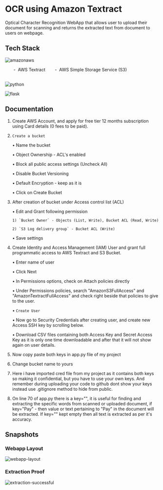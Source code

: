 # OCR using Amazon Textract

Optical Character Recognition WebApp that allows user to upload their document for scanning and returns the extracted text from document to users on webpage.

## Tech Stack
<p>
<img src="https://img.shields.io/badge/Amazon_AWS-FF9900?style=for-the-badge&logo=amazonaws&logoColor=white" alt="amazonaws"/>
</p>
&nbsp&nbsp&nbsp&nbsp&nbsp&nbsp&nbsp-&nbsp&nbspAWS Textract  
&nbsp&nbsp&nbsp&nbsp&nbsp&nbsp&nbsp-&nbsp&nbspAWS Simple Storage Service (S3)  
<br><br>
<p>
<img src="https://img.shields.io/badge/Python-FFD43B?style=for-the-badge&logo=python&logoColor=blue" alt="python"/>
</p>

<p>
<img src="https://img.shields.io/badge/Flask-000000?style=for-the-badge&logo=flask&logoColor=white" alt="flask"/>
</p>

## Documentation

1. Create AWS Account, and apply for free tier 12 months subscription using Card details (0 fees to be paid).

2. `Create a bucket` 
   
    • Name the bucket

    • Object Ownership - ACL's enabled
    
    • Block all public access settings (Uncheck All)

    • Disable Bucket Versioning

    • Default Encryption - keep as it is

    • Click on Create Bucket

3.  After creation of bucket under Access control list (ACL)

    • Edit and Grant following permission

        1) `Bucket Owner` - Objects (List, Write), Bucket ACL (Read, Write)
    
        2) `S3 Log delivery group` - Bucket ACL (Write)
    
    • Save settings

4. Create Identity and Access Management (IAM) User and grant full programmatic access to AWS Textract and S3 Bucket.

    • Enter name of user

    • Click Next

    • In Permissions options, check on Attach policies directly

    • Under Permissions policies, search "AmazonS3FullAccess" and "AmazonTextractFullAccess" and check right beside that policies to give to the user.

    • `Create User`

    • Now go to Security Credentials after creating user, and create new Access SSH key by scrolling below.

    • Download CSV files containing both Access Key and Secret Access Key as it is only one time downloadable and after that it will not show again on user details.

5. Now copy paste both keys in app.py file of my project

6. Change bucket name to yours

7. Here i have imported cred file from my project as it contains both keys so making it confidential, but you have to use your own keys. And remember during uploading your code to github dont show your keys instead use .gitignore method to hide from public.

8. On line 70 of app.py there is a key="", it is useful for finding and extracting the specific words from scanned or uploaded document, if key="Pay" - then value or text pertaining to "Pay" in the document will be extracted. If key="" kept empty then all text is extracted as per it's accuracy.

## Snapshots

### Webapp Layout
![webapp-layout](https://github.com/meet2632/OCR-webapp-using-Textract/assets/80049664/c4f80d47-672d-47b9-b8ee-f762f0bdf5b3)

### Extraction Proof
![extraction-successful](https://github.com/meet2632/OCR-webapp-using-Textract/assets/80049664/08262699-b2a2-4309-9aae-3a4efdfde4b6)
